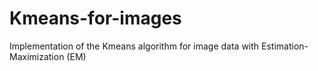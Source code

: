 # Kmeans-for-images
Implementation of the Kmeans algorithm for image data with Estimation-Maximization (EM)
